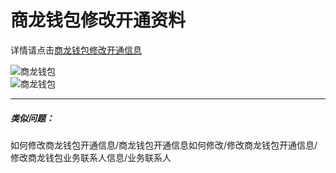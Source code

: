 # 商龙钱包修改开通资料
详情请点击[商龙钱包修改开通信息](http://192.168.72.1:5171/wiki93886/index.html?file=007-%E5%95%86%E9%BE%99%E9%92%B1%E5%8C%85/001-%E5%95%86%E9%BE%99%E9%92%B1%E5%8C%85%E5%9F%BA%E7%A1%80%E4%BF%A1%E6%81%AF/004-%E4%BF%AE%E6%94%B9%E5%95%86%E9%BE%99%E9%92%B1%E5%8C%85%E4%BF%A1%E6%81%AF "修改开通信息")

![商龙钱包](picture\\商龙钱包\\商龙钱包常见热点问题\\3.png=800-)  
![商龙钱包](picture\\商龙钱包\\商龙钱包常见热点问题\\4.png=800-)  

--- 
##### 类似问题：
如何修改商龙钱包开通信息/商龙钱包开通信息如何修改/修改商龙钱包开通信息/修改商龙钱包业务联系人信息/业务联系人  

